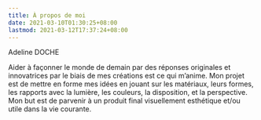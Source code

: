 ```yaml
---
title: À propos de moi
date: 2021-03-10T01:30:25+08:00
lastmod: 2021-03-12T17:37:24+08:00
---
```


Adeline DOCHE

Aider à façonner le monde de demain par des réponses originales et innovatrices par le biais de mes créations est ce qui m’anime. Mon projet est de mettre en forme mes idées en jouant sur les matériaux, leurs formes, les rapports avec la lumière, les couleurs, la disposition, et la perspective. Mon but est de parvenir à un produit final visuellement esthétique et/ou utile dans la vie courante. 

